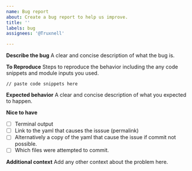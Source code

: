 ```yaml
---
name: Bug report
about: Create a bug report to help us improve.
title: ''
labels: bug
assignees: '@Truxnell'

---
```



**Describe the bug**
A clear and concise description of what the bug is.

**To Reproduce**
Steps to reproduce the behavior including the any code snippets and module inputs you used.

```hcl
// paste code snippets here
```

**Expected behavior**
A clear and concise description of what you expected to happen.

**Nice to have**

- [ ] Terminal output
- [ ] Link to the yaml that causes the isssue (permalink)
- [ ] Alternatively a copy of the yaml that cause the issue if commit not possible.
- [ ] Which files were attempted to commit.

**Additional context**
Add any other context about the problem here.
